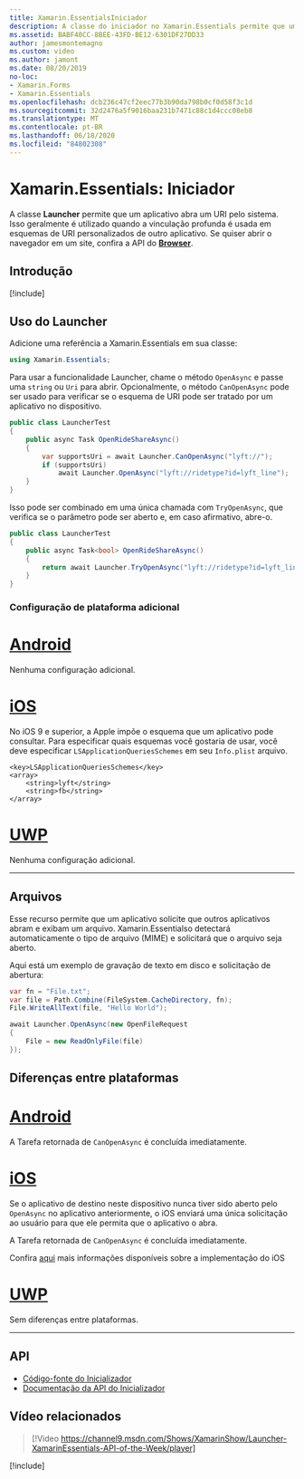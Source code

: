 ```yaml
---
title: Xamarin.EssentialsIniciador
description: A classe do iniciador no Xamarin.Essentials permite que um aplicativo Abra um URI pelo sistema.
ms.assetid: BABF40CC-8BEE-43FD-BE12-6301DF27DD33
author: jamesmontemagno
ms.custom: video
ms.author: jamont
ms.date: 08/20/2019
no-loc:
- Xamarin.Forms
- Xamarin.Essentials
ms.openlocfilehash: dcb236c47cf2eec77b3b90da798b0cf0d58f3c1d
ms.sourcegitcommit: 32d2476a5f9016baa231b7471c88c1d4ccc08eb8
ms.translationtype: MT
ms.contentlocale: pt-BR
ms.lasthandoff: 06/18/2020
ms.locfileid: "84802308"
---
```

# <a name="xamarinessentials-launcher"></a>Xamarin.Essentials: Iniciador

A classe **Launcher** permite que um aplicativo abra um URI pelo sistema. Isso geralmente é utilizado quando a vinculação profunda é usada em esquemas de URI personalizados de outro aplicativo. Se quiser abrir o navegador em um site, confira a API do **[Browser](open-browser.md)**.

## <a name="get-started"></a>Introdução

[!include[](~/essentials/includes/get-started.md)]

## <a name="using-launcher"></a>Uso do Launcher

Adicione uma referência a Xamarin.Essentials em sua classe:

```csharp
using Xamarin.Essentials;
```

Para usar a funcionalidade Launcher, chame o método `OpenAsync` e passe uma `string` ou `Uri` para abrir. Opcionalmente, o método `CanOpenAsync` pode ser usado para verificar se o esquema de URI pode ser tratado por um aplicativo no dispositivo.

```csharp
public class LauncherTest
{
    public async Task OpenRideShareAsync()
    {
        var supportsUri = await Launcher.CanOpenAsync("lyft://");
        if (supportsUri)
            await Launcher.OpenAsync("lyft://ridetype?id=lyft_line");
    }
}
```

Isso pode ser combinado em uma única chamada com `TryOpenAsync`, que verifica se o parâmetro pode ser aberto e, em caso afirmativo, abre-o.

```csharp
public class LauncherTest
{
    public async Task<bool> OpenRideShareAsync()
    {
        return await Launcher.TryOpenAsync("lyft://ridetype?id=lyft_line");
    }
}
```

### <a name="additional-platform-setup"></a>Configuração de plataforma adicional

# <a name="android"></a>[Android](#tab/android)

Nenhuma configuração adicional.

# <a name="ios"></a>[iOS](#tab/ios)

No iOS 9 e superior, a Apple impõe o esquema que um aplicativo pode consultar. Para especificar quais esquemas você gostaria de usar, você deve especificar `LSApplicationQueriesSchemes` em seu `Info.plist` arquivo.

```
<key>LSApplicationQueriesSchemes</key>
<array>
    <string>lyft</string>  
    <string>fb</string>
</array>
```

# <a name="uwp"></a>[UWP](#tab/uwp)

Nenhuma configuração adicional.

-----

## <a name="files"></a>Arquivos

Esse recurso permite que um aplicativo solicite que outros aplicativos abram e exibam um arquivo. Xamarin.Essentialso detectará automaticamente o tipo de arquivo (MIME) e solicitará que o arquivo seja aberto.

Aqui está um exemplo de gravação de texto em disco e solicitação de abertura:

```csharp
var fn = "File.txt";
var file = Path.Combine(FileSystem.CacheDirectory, fn);
File.WriteAllText(file, "Hello World");

await Launcher.OpenAsync(new OpenFileRequest
{
    File = new ReadOnlyFile(file)
});
```

## <a name="platform-differences"></a>Diferenças entre plataformas

# <a name="android"></a>[Android](#tab/android)

A Tarefa retornada de `CanOpenAsync` é concluída imediatamente.

# <a name="ios"></a>[iOS](#tab/ios)

Se o aplicativo de destino neste dispositivo nunca tiver sido aberto pelo `OpenAsync` no aplicativo anteriormente, o iOS enviará uma única solicitação ao usuário para que ele permita que o aplicativo o abra.

A Tarefa retornada de `CanOpenAsync` é concluída imediatamente.

Confira [aqui](xref:UIKit.UIApplication.CanOpenUrl*) mais informações disponíveis sobre a implementação do iOS

# <a name="uwp"></a>[UWP](#tab/uwp)

Sem diferenças entre plataformas.

-----

## <a name="api"></a>API

- [Código-fonte do Inicializador](https://github.com/xamarin/Essentials/tree/main/Xamarin.Essentials/Launcher)
- [Documentação da API do Inicializador](xref:Xamarin.Essentials.Launcher)

## <a name="related-video"></a>Vídeo relacionados

> [!Video https://channel9.msdn.com/Shows/XamarinShow/Launcher-XamarinEssentials-API-of-the-Week/player]

[!include[](~/essentials/includes/xamarin-show-essentials.md)]
